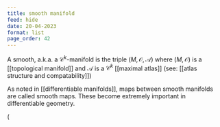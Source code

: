 ```yaml
---
title: smooth manifold
feed: hide
date: 20-04-2023
format: list
page_order: 42
---
```



A smooth, a.k.a. a $\mathcal C^k$-manifold is the triple $(M, \mathcal O, \mathscr A)$  where $(M, \mathcal O)$ is a [[topological manifold]] and $\mathscr A$ is a $\mathcal C^k$ [[maximal atlas]] (see: [[atlas structure and compatability]])

As noted in [[differentiable manifolds]], maps between smooth manifolds are called smooth maps. These become extremely important in differentiable geometry.

\(